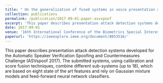 ```yaml
---
title: " On the generalization of fused systems in voice presentation attack detection"
collection: publications
permalink: /publication/2017-09-01-paper-asvspoof
excerpt: 'This paper describes presentation attack detection systems developed for the Automatic Speaker Verification Spoofing and Countermeasures Challenge (ASVspoof 2017). The submitted systems, using calibration and score fusion techniques, combine different sub-systems (up to 18), which are based on eight state of the art features and rely on Gaussian mixture models and feed-forward neural network classifiers.'
date: 2017-09-01
venue: '16th International Conference of the Biometrics Special Interest Group'uthors: 'AR Goncalves, P Korshunov, RPV Violato, FO Simoes, S Marcel'
paperurl: 'https://ieeexplore.ieee.org/document/8053516/'
---
```

This paper describes presentation attack detection systems developed for the Automatic Speaker Verification Spoofing and Countermeasures Challenge (ASVspoof 2017). The submitted systems, using calibration and score fusion techniques, combine different sub-systems (up to 18), which are based on eight state of the art features and rely on Gaussian mixture models and feed-forward neural network classifiers.

